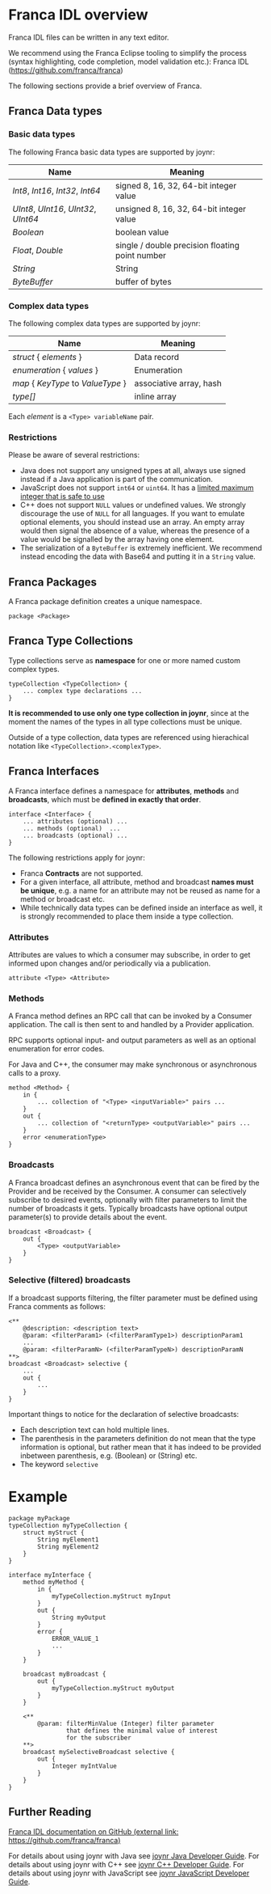 # Franca IDL overview

Franca IDL files can be written in any text editor.

We recommend using the Franca Eclipse tooling to simplify the process (syntax highlighting, code
completion, model validation etc.): Franca IDL (https://github.com/franca/franca)

The following sections provide a brief overview of Franca.

## Franca Data types
### Basic data types
The following Franca basic data types are supported by joynr:

Name | Meaning
-----|--------
*Int8*, *Int16*, *Int32*, *Int64* | signed 8, 16, 32, 64-bit integer value
*UInt8*, *UInt16*, *UInt32*, *UInt64* | unsigned 8, 16, 32, 64-bit integer value
*Boolean* | boolean value
*Float*, *Double* | single / double precision floating point number
*String* | String
*ByteBuffer* | buffer of bytes

### Complex data types

The following complex data types are supported by joynr:

Name | Meaning
-----|--------
*struct* *<Type>* { *elements* } | Data record
*enumeration* *<Type>* { *values* } | Enumeration
*map* *<Type>* { *KeyType* to *ValueType* } | associative array, hash
*type[]* | inline array

Each *element* is a ```<Type> variableName``` pair.

### Restrictions

Please be aware of several restrictions:

* Java does not support any unsigned types at all, always use signed instead if a Java application
  is part of the communication.
* JavaScript does not support `int64` or `uint64`. It has a [limited maximum integer that is safe
  to use](https://developer.mozilla.org/de/docs/Web/JavaScript/Reference/Global_Objects/Number/MAX_SAFE_INTEGER)
* C++ does not support `NULL` values or undefined values. We strongly discourage the use of `NULL`
  for all languages. If you want to emulate optional elements, you should instead use an array. An
  empty array would then signal the absence of a value, whereas the presence of a value would be
  signalled by the array having one element.
* The serialization of a `ByteBuffer` is extremely inefficient. We recommend instead encoding the
  data with Base64 and putting it in a `String` value.

## Franca Packages

A Franca package definition creates a unique namespace.

```
package <Package>
```

## Franca Type Collections

Type collections serve as **namespace** for one or more named custom complex types.

```
typeCollection <TypeCollection> {
    ... complex type declarations ...
}
```

**It is recommended to use only one type collection in joynr**, since at the moment the names of the types in all type collections must be unique.

Outside of a type collection, data types are referenced using hierachical notation like ```<TypeCollection>.<complexType>```.

## Franca Interfaces

A Franca interface defines a namespace for **attributes**, **methods** and **broadcasts**, which must be **defined in exactly that order**.

```
interface <Interface> {
    ... attributes (optional) ...
    ... methods (optional)  ...
    ... broadcasts (optional) ...
}
```

The following restrictions apply for joynr:

* Franca **Contracts** are not supported.
* For a given interface, all attribute, method and broadcast **names must be unique**, e.g. a name for an attribute may not be reused as name for a method or broadcast etc.
* While technically data types can be defined inside an interface as well, it is strongly recommended to place them inside a type collection.

### Attributes

Attributes are values to which a consumer may subscribe, in order to get informed upon changes and/or periodically via a publication.

```
attribute <Type> <Attribute>
```

### Methods

A Franca method defines an RPC call that can be invoked by a Consumer application. The call is then sent to and handled by a Provider application.

RPC supports optional input- and output parameters as well as an optional enumeration for error codes.

For Java and C++, the consumer may make synchronous or asynchronous calls to a proxy.

```
method <Method> {
    in {
        ... collection of "<Type> <inputVariable>" pairs ...
    }
    out {
        ... collection of "<returnType> <outputVariable>" pairs ...
    }
    error <enumerationType>
}
```

### Broadcasts

A Franca broadcast defines an asynchronous event that can be fired by the Provider and be received by the Consumer.
A consumer can selectively subscribe to desired events, optionally with filter parameters to limit the number of broadcasts it gets.
Typically broadcasts have optional output parameter(s) to provide details about the event.

```
broadcast <Broadcast> {
    out {
        <Type> <outputVariable>
    }
}
```

### Selective (filtered) broadcasts

If a broadcast supports filtering, the filter parameter must be defined using Franca comments as follows:

```
<**
    @description: <description text>
    @param: <filterParam1> (<filterParamType1>) descriptionParam1
    ...
    @param: <filterParamN> (<filterParamTypeN>) descriptionParamN
**>
broadcast <Broadcast> selective {
    ...
    out {
        ...
    }
}
```
Important things to notice for the declaration of selective broadcasts:
* Each description text can hold multiple lines.
* The parenthesis in the parameters definition do not mean that the type information is optional, but rather mean
that it has indeed to be provided inbetween parenthesis, e.g. (Boolean) or (String) etc.
* The keyword `selective`

# Example

```
package myPackage
typeCollection myTypeCollection {
    struct myStruct {
        String myElement1
        String myElement2
    }
}

interface myInterface {
    method myMethod {
        in {
            myTypeCollection.myStruct myInput
        }
        out {
            String myOutput
        }
        error {
            ERROR_VALUE_1
            ...
        }
    }

    broadcast myBroadcast {
        out {
            myTypeCollection.myStruct myOutput
        }
    }

    <**
        @param: filterMinValue (Integer) filter parameter
                that defines the minimal value of interest
                for the subscriber
    **>
    broadcast mySelectiveBroadcast selective {
        out {
            Integer myIntValue
        }
    }
}
```

## Further Reading
[Franca IDL documentation on GitHub (external link: https://github.com/franca/franca)](https://github.com/franca/franca)

For details about using joynr with Java see [joynr Java Developer Guide](java.md).
For details about using joynr with C++ see [joynr C\+\+ Developer Guide](cplusplus.md).
For details about using joynr with JavaScript see [joynr JavaScript Developer Guide](javascript.md).
